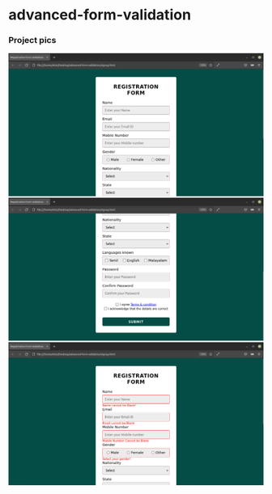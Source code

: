 # advanced-form-validation

### Project pics

![Form](./readme-src/1.png)
![Form](./readme-src/2.png)
![Form](./readme-src/3.png)
